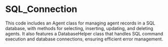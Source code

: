 # SQL_Connection
This code includes an Agent class for managing agent records in a SQL database, with methods for selecting, inserting, updating, and deleting agents. It also features a DatabaseHelper class that handles SQL command execution and database connections, ensuring efficient error management.
